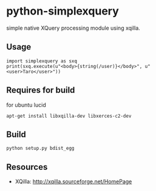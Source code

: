# python-simplexquery

simple native XQuery processing module using xqilla.

## Usage

    import simplexquery as sxq
    print(sxq.execute(u"<body>{string(/user)}</body>", u"<user>Taro</user>"))

## Requires for build

for ubuntu lucid

    apt-get install libxqilla-dev libxerces-c2-dev


## Build

    python setup.py bdist_egg

## Resources

- XQilla: http://xqilla.sourceforge.net/HomePage
